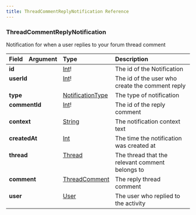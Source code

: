 ```yaml
---
title: ThreadCommentReplyNotification Reference
---
```


### ThreadCommentReplyNotification
Notification for when a user replies to your forum thread comment
<table>
<thead>
<tr>
<th align="left">Field</th>
<th align="right">Argument</th>
<th align="left">Type</th>
<th align="left">Description</th>
</tr>
</thead>
<tbody>
<tr>
<td colspan="2" valign="top"><strong>id</strong></td>
<td valign="top"><a href="/reference/scalar/int">Int</a>!</td>
<td>
The id of the Notification
</td>
</tr>
<tr>
<td colspan="2" valign="top"><strong>userId</strong></td>
<td valign="top"><a href="/reference/scalar/int">Int</a>!</td>
<td>
The id of the user who create the comment reply
</td>
</tr>
<tr>
<td colspan="2" valign="top"><strong>type</strong></td>
<td valign="top"><a href="/reference/enum/notificationtype">NotificationType</a></td>
<td>
The type of notification
</td>
</tr>
<tr>
<td colspan="2" valign="top"><strong>commentId</strong></td>
<td valign="top"><a href="/reference/scalar/int">Int</a>!</td>
<td>
The id of the reply comment
</td>
</tr>
<tr>
<td colspan="2" valign="top"><strong>context</strong></td>
<td valign="top"><a href="/reference/scalar/string">String</a></td>
<td>
The notification context text
</td>
</tr>
<tr>
<td colspan="2" valign="top"><strong>createdAt</strong></td>
<td valign="top"><a href="/reference/scalar/int">Int</a></td>
<td>
The time the notification was created at
</td>
</tr>
<tr>
<td colspan="2" valign="top"><strong>thread</strong></td>
<td valign="top"><a href="/reference/object/thread">Thread</a></td>
<td>
The thread that the relevant comment belongs to
</td>
</tr>
<tr>
<td colspan="2" valign="top"><strong>comment</strong></td>
<td valign="top"><a href="/reference/object/threadcomment">ThreadComment</a></td>
<td>
The reply thread comment
</td>
</tr>
<tr>
<td colspan="2" valign="top"><strong>user</strong></td>
<td valign="top"><a href="/reference/object/user">User</a></td>
<td>
The user who replied to the activity
</td>
</tr>
</tbody>
</table>